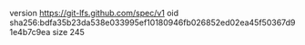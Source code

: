 version https://git-lfs.github.com/spec/v1
oid sha256:bdfa35b23da538e033995ef10180946fb026852ed02ea45f50367d91e4b7c9ea
size 245
